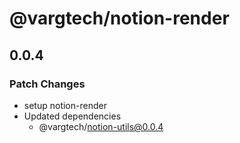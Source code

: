 # @vargtech/notion-render

## 0.0.4

### Patch Changes

- setup notion-render
- Updated dependencies
  - @vargtech/notion-utils@0.0.4
